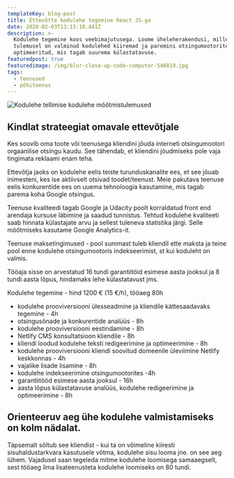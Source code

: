 ```yaml
---
templateKey: blog-post
title: Ettevõtte kodulehe tegemine React JS-ga
date: 2020-02-03T13:15:19.441Z
description: >-
  Kodulehe tegemine koos veebimajutusega. Loome üheleherakendusi, mille
  tulemusel on valminud kodulehed kiiremad ja paremini otsingumootoritele
  optimeeritud, mis tagab suurema külastatavuse.
featuredpost: true
featuredimage: /img/blur-close-up-code-computer-546819.jpg
tags:
  - teenused
  - põhiteenus
---
```

![Kodulehe tellimise kodulehe mõõtmistulemused](/img/screenshot_2020-02-05-web-dev.png "Kodulehe tellimise kodulehe mõõtmistulemused")

## Kindlat strateegiat omavale ettevõtjale

Kes soovib oma toote või teenusega kliendini jõuda interneti otsingumootori orgaanilise otsingu kaudu. See tähendab, et kliendini jõudmiseks pole vaja tingimata reklaami enam teha.

Ettevõtja jaoks on kodulehe eelis teiste turunduskanalite ees, et see jõuab inimesteni, kes ise aktiivselt otsivad toodet/teenust. Meie pakutava teenuse eelis konkurentide ees on uuema tehnoloogia kasutamine, mis tagab parema koha Google otsingus. 

Teenuse kvaliteedi tagab Google ja Udacity poolt korraldatud front end arendaja kursuse läbimine ja saadud tunnistus. Tehtud kodulehe kvaliteeti saab hinnata külastajate arvu ja sellest tuleneva statistika järgi. Selle mõõtmiseks kasutame Google Analytics-it. 

Teenuse maksetingimused - pool summast tuleb kliendil ette maksta ja teine pool enne kodulehe otsingumootoris indekseerimist, st kui koduleht on valmis.

Tööaja sisse on arvestatud 16 tundi garantiitöid esimese aasta jooksul ja 8 tundi aasta lõpus, hindamaks lehe külastatavust jms.

Kodulehe tegemine - hind 1200 € (15 €/h), tööaeg 80h

* kodulehe prooviversiooni ülesseadmine ja kliendile kättesaadavaks tegemine - 4h
* otsingusõnade ja konkurentide analüüs - 8h
* kodulehe prooviversiooni eestindamine - 8h
* Netlify CMS konsultatsioon kliendile - 8h
* kliendi loodud kodulehe teksti redigeerimine ja optimeerimine - 8h
* kodulehe prooviversiooni kliendi soovitud domeenile üleviimine Netlify keskkonnas - 4h
* vajalike lisade lisamine - 8h
* kodulehe indekseerimine otsingumootorites -4h
* garantiitööd esimese aasta jooksul - 16h
* aasta lõpus külastatavuse analüüs, kodulehe redigeerimine ja optimeerimine - 8h

## Orienteeruv aeg ühe kodulehe valmistamiseks on kolm nädalat.

Täpsemalt sõltub see kliendist - kui ta on võimeline kiiresti sisuhaldustarkvara kasutusele võtma, kodulehe sisu looma jne. on see aeg lühem. Vajadusel saan tegeleda mitme kodulehe loomisega samaaegselt, sest tööaeg ilma lisateenusteta kodulehe loomiseks on 80 tundi.
